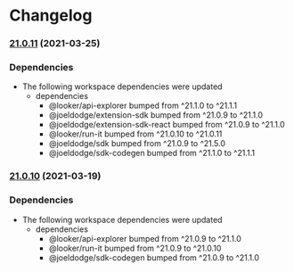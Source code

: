 # Changelog

### [21.0.11](https://www.github.com/looker-open-source/sdk-codegen/compare/extension-api-explorer-v21.0.10...extension-api-explorer-v21.0.11) (2021-03-25)


### Dependencies

* The following workspace dependencies were updated
  * dependencies
    * @looker/api-explorer bumped from ^21.1.0 to ^21.1.1
    * @joeldodge/extension-sdk bumped from ^21.0.9 to ^21.1.0
    * @joeldodge/extension-sdk-react bumped from ^21.0.9 to ^21.1.0
    * @looker/run-it bumped from ^21.0.10 to ^21.0.11
    * @joeldodge/sdk bumped from ^21.0.9 to ^21.5.0
    * @joeldodge/sdk-codegen bumped from ^21.1.0 to ^21.1.1

### [21.0.10](https://www.github.com/looker-open-source/sdk-codegen/compare/extension-api-explorer-v21.0.9...extension-api-explorer-v21.0.10) (2021-03-19)


### Dependencies

* The following workspace dependencies were updated
  * dependencies
    * @looker/api-explorer bumped from ^21.0.9 to ^21.1.0
    * @looker/run-it bumped from ^21.0.9 to ^21.0.10
    * @joeldodge/sdk-codegen bumped from ^21.0.9 to ^21.1.0
